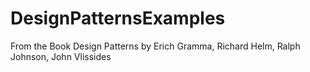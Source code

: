 # DesignPatternsExamples
From the Book Design Patterns by Erich Gramma, Richard Helm, Ralph Johnson, John Vlissides
